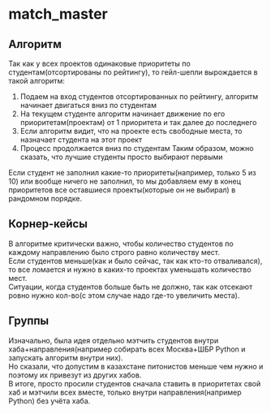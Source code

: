 # match_master

## Алгоритм
Так как у всех проектов одинаковые приоритеты по студентам(отсортированы по рейтингу), то гейл-шепли вырождается в такой алгоритм:
1) Подаем на вход студентов отсортированных по рейтингу, алгоритм начинает двигаться вниз по студентам
2) На текущем студенте алгоритм начинает движение по его приоритетам(проектам) от 1 приоритета и так далее до последнего
3) Если алгоритм видит, что на проекте есть свободные места, то назначает студента на этот проект
4) Процесс продолжается вниз по студентам
Таким образом, можно сказать, что лучшие студенты просто выбирают первыми

Если студент не заполнил какие-то приоритеты(например, только 5 из 10) или вообще ничего не заполнил, 
то мы добавляем ему в конец приоритетов все оставшиеся проекты(которые он не выбирал) в рандомном порядке.

## Корнер-кейсы
В алгоритме критически важно, чтобы количество студентов по каждому направлению было строго равно количеству мест. \
Если студентов меньше(как и было сейчас, так как кто-то отваливался), то все ломается и нужно в каких-то проектах уменьшать количество мест. \
Ситуации, когда студентов больше быть не должно, так как отсекают ровно нужно кол-во(с этом случае надо где-то увеличить места).

## Группы
Изначально, была идея отдельно мэтчить студентов внутри хаба+направления(например собирать всех Москва+ШБР Python и запускать алгоритм внутри них).  \
Но сказали, что допустим в казахстане питонистов меньше чем нужно и поэтому их привезут из других хабов.  \
В итоге, просто просили студентов сначала ставить в приоритетах свой хаб и мэтчили всех вместе, только внутри направления(например Python) без учёта хаба.
